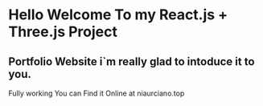 # Hello Welcome To my React.js + Three.js Project
## Portfolio Website i`m really glad to intoduce it to you. 
Fully working You can Find it Online at niaurciano.top
